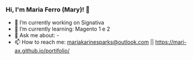 ### Hi, I'm Maria Ferro (Mary)! 👋
- 🔭 I’m currently working on Signativa
- 🌱 I’m currently learning: Magento 1 e 2 
- 💬 Ask me about: -
- 📫 How to reach me: mariakarinesparks@outlook.com || https://mari-ax.github.io/portifolio/



<!--
**Mari-ax/Mari-ax** is a ✨ _special_ ✨ repository because its `README.md` (this file) appears on your GitHub profile.

Here are some ideas to get you started:

- 🔭 I’m currently working on ...
- 🌱 I’m currently learning ...
- 👯 I’m looking to collaborate on ...
- 🤔 I’m looking for help with ...
- 💬 Ask me about ...
- 📫 How to reach me: ...
- 😄 Pronouns: ...
- ⚡ Fun fact: ...
-->
